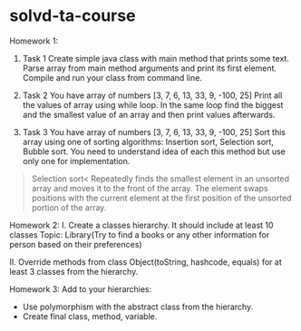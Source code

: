 # solvd-ta-course
Homework 1:

1) Task 1
Create simple java class with main method that prints some text.
Parse array from main method arguments and print its first element.
Compile and run your class from command line.

2) Task 2
You have array of numbers [3, 7, 6, 13, 33, 9, -100, 25]
Print all the values of array using while loop.
In the same loop find the biggest and the smallest value of an array and then print values afterwards.

3) Task 3
You have array of numbers [3, 7, 6, 13, 33, 9, -100, 25]
Sort this array using one of sorting algorithms: Insertion sort, Selection sort, Bubble sort.
You need to understand idea of each this method but use only one for implementation.
>Selection sort<
Repeatedly finds the smallest element in an unsorted array and moves it to the front of the array. 
The element swaps positions with the current element at the first position of the unsorted portion of the array.

Homework 2:
I. Create a classes hierarchy. It should include at least 10 classes
Topic: Library(Try to find a books or any other information for person based on their preferences)

II. Override methods from class Object(toString, hashcode, equals) for at least 3 classes from the hierarchy.

Homework 3:
Add to your hierarchies:

- Use polymorphism with the abstract class from the hierarchy.
- Create final class, method, variable.
